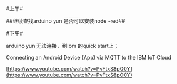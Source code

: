#上午#

##继续查找arduino yun 是否可以安装node -red##

#下午#

arduino yun 无法连接，到Ibm 的quick start上；

Connecting an Android Device (App) via MQTT to the IBM IoT Cloud 

[https://www.youtube.com/watch?v=PvFtxS8pO0Y](https://www.youtube.com/watch?v=PvFtxS8pO0Y)